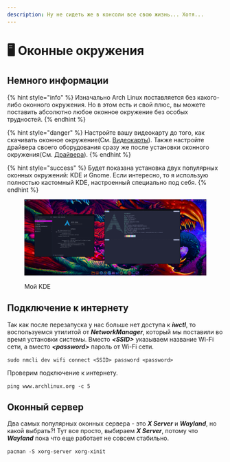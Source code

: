 ```yaml
---
description: Ну не сидеть же в консоли все свою жизнь... Хотя...
---
```


# 🖥 Оконные окружения

## Немного информации

{% hint style="info" %}
Изначально Arch Linux поставляется без какого-либо оконного окружения. Но в этом есть и свой плюс, вы можете поставить абсолютно любое оконное окружение без особых трудностей.
{% endhint %}

{% hint style="danger" %}
Настройте вашу видеокарту до того, как скачивать оконное окружение(См. [Видеокарты](../videokarty/)). Также настройте драйвера своего оборудования сразу же после установки оконного окружения(См. [Драйвера](../draivera/)).
{% endhint %}

{% hint style="success" %}
Будет показана установка двух популярных оконных окружений: KDE и Gnome. Если интересно, то я использую полностью кастомный KDE, настроенный специально под себя.  &#x20;
{% endhint %}

<figure><img src="../../.gitbook/assets/image (1).png" alt=""><figcaption><p>Мой KDE</p></figcaption></figure>

## Подключение к интернету

Так как после перезапуска у нас больше нет доступа к _**iwctl**_, то воспользуемся утилитой от _**NetworkManager**_, который мы поставили во время установки системы. Вместо _**\<SSID>**_ указываем название Wi-Fi сети, а вместо _**\<password>**_ пароль от Wi-Fi сети.

```shell
sudo nmcli dev wifi connect <SSID> password <password>
```

Проверим подключение к интернету.

```shell
ping www.archlinux.org -c 5
```

## Оконный сервер

Два самых популярных оконных сервера - это _**X Server**_ и _**Wayland**_, но какой выбрать?! Тут все просто, выбираем _**X Server**_, потому что _**Wayland**_ пока что еще работает не совсем стабильно.&#x20;

```shell
pacman -S xorg-server xorg-xinit
```
